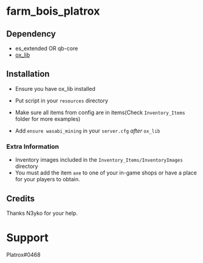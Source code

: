 # farm_bois_platrox

## Dependency
- es_extended OR qb-core
- [ox_lib](https://github.com/overextended/ox_lib/releases)

## Installation

- Ensure you have ox_lib installed

- Put script in your `resources` directory

- Make sure all items from config are in items(Check `Inventory_Items` folder for more examples)

- Add `ensure wasabi_mining` in your `server.cfg` *after* `ox_lib`

### Extra Information
- Inventory images included in the `Inventory_Items/InventoryImages` directory
- You must add the item `axe` to one of your in-game shops or have a place for your players to obtain.

## Credits
Thanks N3yko for your help.

# Support
Platrox#0468
